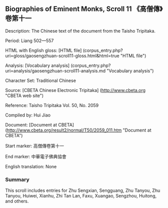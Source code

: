 ##  Biographies of Eminent Monks, Scroll 11 《高僧傳》卷第十一

Description: The Chinese text of the document from the Taisho Tripitaka.

Period: Liang 502—557

HTML with English gloss: [HTML file] (corpus_entry.php?uri=gloss/gaosengzhuan-scroll11-gloss.html&html=true "HTML file")

Analysis: [Vocabulary analysis] (corpus_entry.php?uri=analysis/gaosengzhuan-scroll11-analysis.md "Vocabulary analysis")

Character Set: Traditional Chinese

Source: [CBETA Chinese Electronic Tripitaka] (http://www.cbeta.org "CBETA web site")

Reference: Taisho Tripitaka Vol. 50, No. 2059

Compiled by: Hui Jiao

Document: [Document at CBETA] (http://www.cbeta.org/result2/normal/T50/2059_011.htm "Document at CBETA")

Start marker: 高僧傳卷第十一

End marker: 中華電子佛典協會

English	translation: None

### Summary
This scroll includes entries for Zhu Sengxian, Sengguang, Zhu Tanyou, Zhu Tanyou, Huiwei, Xianhu, Zhi Tan Lan, Faxu, Xuangao, Sengzhou, Huitong, and others.

